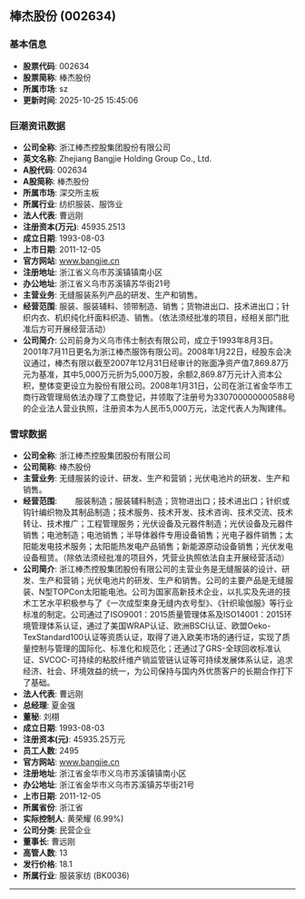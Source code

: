 ## 棒杰股份 (002634)

### 基本信息

- **股票代码**: 002634
- **股票简称**: 棒杰股份
- **所属市场**: sz
- **更新时间**: 2025-10-25 15:45:06

### 巨潮资讯数据

- **公司全称**: 浙江棒杰控股集团股份有限公司
- **英文名称**: Zhejiang Bangjie Holding Group Co., Ltd.
- **A股代码**: 002634
- **A股简称**: 棒杰股份
- **所属市场**: 深交所主板
- **所属行业**: 纺织服装、服饰业
- **法人代表**: 曹远刚
- **注册资本(万元)**: 45935.2513
- **成立日期**: 1993-08-03
- **上市日期**: 2011-12-05
- **官方网站**: www.bangjie.cn
- **注册地址**: 浙江省义乌市苏溪镇镇南小区
- **办公地址**: 浙江省义乌市苏溪镇苏华街21号
- **主营业务**: 无缝服装系列产品的研发、生产和销售。
- **经营范围**: 服装、服装辅料、领带制造、销售；货物进出口、技术进出口；针织内衣、机织纯化纤面料织造、销售。（依法须经批准的项目，经相关部门批准后方可开展经营活动）
- **公司简介**: 公司前身为义乌市伟士制衣有限公司，成立于1993年8月3日。2001年7月11日更名为浙江棒杰服饰有限公司。2008年1月22日，经股东会决议通过，棒杰有限以截至2007年12月31日经审计的账面净资产值7,869.87万元为基准，其中5,000万元折为5,000万股，余额2,869.87万元计入资本公积，整体变更设立为股份有限公司。2008年1月31日，公司在浙江省金华市工商行政管理局依法办理了工商登记，并领取了注册号为330700000000588号的企业法人营业执照，注册资本为人民币5,000万元，法定代表人为陶建伟。

### 雪球数据

- **公司全称**: 浙江棒杰控股集团股份有限公司
- **公司简称**: 棒杰股份
- **主营业务**: 无缝服装的设计、研发、生产和营销；光伏电池片的研发、生产和销售。
- **经营范围**: 　　服装制造；服装辅料制造；货物进出口；技术进出口；针织或钩针编织物及其制品制造；技术服务、技术开发、技术咨询、技术交流、技术转让、技术推广；工程管理服务；光伏设备及元器件制造；光伏设备及元器件销售；电池制造；电池销售；半导体器件专用设备销售；光电子器件销售；太阳能发电技术服务；太阳能热发电产品销售；新能源原动设备销售；光伏发电设备租赁。（除依法须经批准的项目外，凭营业执照依法自主开展经营活动）
- **公司简介**: 浙江棒杰控股集团股份有限公司的主营业务是无缝服装的设计、研发、生产和营销；光伏电池片的研发、生产和销售。公司的主要产品是无缝服装、N型TOPCon太阳能电池。公司为国家高新技术企业，以扎实及先进的技术工艺水平积极参与了《一次成型束身无缝内衣号型》、《针织瑜伽服》等行业标准的制定。公司通过了ISO9001：2015质量管理体系及ISO14001：2015环境管理体系认证，通过了美国WRAP认证、欧洲BSCI认证、欧盟Oeko-TexStandard100认证等资质认证，取得了进入欧美市场的通行证，实现了质量控制与管理的国际化、标准化和规范化；还通过了GRS-全球回收标准认证、SVCOC-可持续的粘胶纤维产销监管链认证等可持续发展体系认证，追求经济、社会、环境效益的统一，为公司保持与国内外优质客户的长期合作打下了基础。
- **法人代表**: 曹远刚
- **总经理**: 夏金强
- **董秘**: 刘栩
- **成立日期**: 1993-08-03
- **注册资本(元)**: 45935.25万元
- **员工人数**: 2495
- **官方网站**: www.bangjie.cn
- **注册地址**: 浙江省金华市义乌市苏溪镇镇南小区
- **办公地址**: 浙江省金华市义乌市苏溪镇苏华街21号
- **上市日期**: 2011-12-05
- **所属省份**: 浙江省
- **实际控制人**: 黄荣耀 (6.99%)
- **公司分类**: 民营企业
- **董事长**: 曹远刚
- **高管人数**: 13
- **发行价格**: 18.1
- **所属行业**: 服装家纺 (BK0036)

---